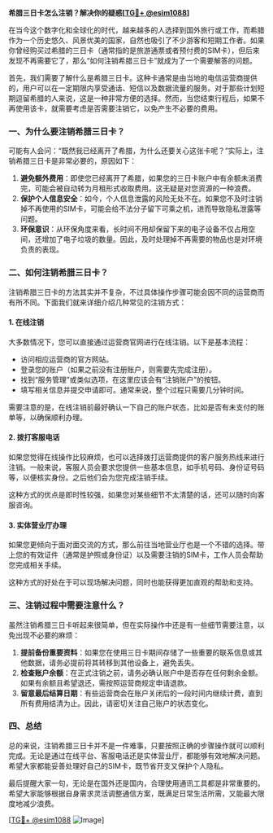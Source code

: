 **希腊三日卡怎么注销？解决你的疑惑[[TG💪+ @esim1088](https://t.me/s/esim1088)]**

在当今这个数字化和全球化的时代，越来越多的人选择到国外旅行或工作，而希腊作为一个历史悠久、风景优美的国家，自然也吸引了不少游客和短期工作者。如果你曾经购买过希腊的三日卡（通常指的是旅游通票或者预付费的SIM卡），但后来发现不再需要它了，那么“如何注销希腊三日卡”就成为了一个需要解答的问题。

首先，我们需要了解什么是希腊三日卡。这种卡通常是由当地的电信运营商提供的，用户可以在一定期限内享受通话、短信以及数据流量的服务。对于那些计划短期逗留希腊的人来说，这是一种非常方便的选择。然而，当您结束行程后，如果不再使用该卡，就需要考虑是否需要注销它，以免产生不必要的费用。

### **一、为什么要注销希腊三日卡？**

可能有人会问：“既然我已经离开了希腊，为什么还要关心这张卡呢？”实际上，注销希腊三日卡是非常必要的，原因如下：

1. **避免额外费用**：即使您已经离开了希腊，如果您的三日卡账户中有余额未消费完，可能会被自动转为月租形式收取费用。这无疑是对您资源的一种浪费。
2. **保护个人信息安全**：如今，个人信息泄露的风险无处不在。如果您不及时注销掉不再使用的SIM卡，可能会给不法分子留下可乘之机，进而导致隐私泄露等问题。
3. **环保意识**：从环保角度来看，长时间不用却保留下来的电子设备不仅占用空间，还增加了电子垃圾的数量。因此，及时处理掉不再需要的物品也是对环境负责的表现。

### **二、如何注销希腊三日卡？**

注销希腊三日卡的方法其实并不复杂，不过具体操作步骤可能会因不同的运营商而有所不同。下面我们就来详细介绍几种常见的注销方式：

#### **1. 在线注销**
大多数情况下，您可以直接通过运营商官网进行在线注销。以下是基本流程：
- 访问相应运营商的官方网站。
- 登录您的账户（如果之前没有注册账户，则需要先完成注册）。
- 找到“服务管理”或类似选项，在这里应该会有“注销账户”的按钮。
- 填写相关信息并提交申请即可。通常来说，整个过程只需要几分钟时间。

需要注意的是，在线注销前最好确认一下自己的账户状态，比如是否有未支付的账单等，以确保顺利办理。

#### **2. 拨打客服电话**
如果您觉得在线操作比较麻烦，也可以选择拨打运营商提供的客户服务热线来进行注销。一般来说，客服人员会要求您提供一些基本信息，如手机号码、身份证号码等，以便核实身份。之后他们会为您完成注销手续。

这种方式的优点是即时性较强，如果您对某些细节不太清楚的话，还可以随时向客服咨询。

#### **3. 实体营业厅办理**
如果您更倾向于面对面交流的方式，那么前往当地营业厅也是一个不错的选择。带上您的有效证件（通常是护照或身份证）以及需要注销的SIM卡，工作人员会帮助您完成相关手续。

这种方式的好处在于可以现场解决问题，同时也能获得更加直观的帮助和支持。

### **三、注销过程中需要注意什么？**

虽然注销希腊三日卡听起来很简单，但在实际操作中还是有一些细节需要注意，以免出现不必要的麻烦：

1. **提前备份重要资料**：如果您在使用三日卡期间存储了一些重要的联系信息或其他数据，请务必提前将其转移到其他设备上，避免丢失。
2. **检查账户余额**：在正式注销之前，请务必确认账户中是否存在任何剩余金额。如果有余额且希望退还，需按照运营商规定申请退款。
3. **留意最后结算日期**：有些运营商会在账户关闭后的一段时间内继续计费，直到所有费用结清为止。因此，请密切关注自己账户的状态变化。

### **四、总结**

总的来说，注销希腊三日卡并不是一件难事，只要按照正确的步骤操作就可以顺利完成。无论是通过在线平台、客服电话还是实体营业厅，都能够有效地解决问题。希望大家都能妥善处理好自己的SIM卡，既节省开支又保护个人隐私。

最后提醒大家一句，无论是在国外还是国内，合理使用通讯工具都是非常重要的。希望大家能够根据自身需求灵活调整通信方案，既满足日常生活所需，又能最大限度地减少浪费。

[[TG💪+ @esim1088](https://t.me/s/esim1088) ![Image](https://i.postimg.cc/4NQfJmqS/Snipaste-2025-05-13-00-14-12.png)]